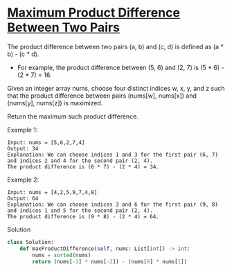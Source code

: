 # [Maximum Product Difference Between Two Pairs](https://leetcode.com/problems/maximum-product-difference-between-two-pairs/)

The product difference between two pairs (a, b) and (c, d) is defined as (a * b) - (c * d).

- For example, the product difference between (5, 6) and (2, 7) is (5 * 6) - (2 * 7) = 16.

Given an integer array nums, choose four distinct indices w, x, y, and z such that the product difference between pairs 
(nums[w], nums[x]) and (nums[y], nums[z]) is maximized.

Return the maximum such product difference.

Example 1:
```
Input: nums = [5,6,2,7,4]
Output: 34
Explanation: We can choose indices 1 and 3 for the first pair (6, 7) and indices 2 and 4 for the second pair (2, 4).
The product difference is (6 * 7) - (2 * 4) = 34.
```
Example 2:
```
Input: nums = [4,2,5,9,7,4,8]
Output: 64
Explanation: We can choose indices 3 and 6 for the first pair (9, 8) and indices 1 and 5 for the second pair (2, 4).
The product difference is (9 * 8) - (2 * 4) = 64.
```
Solution
```python
class Solution:
    def maxProductDifference(self, nums: List[int]) -> int:
        nums = sorted(nums)
        return (nums[-1] * nums[-2]) - (nums[0] * nums[1])
```
